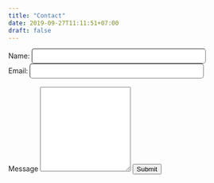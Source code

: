 ```yaml
---
title: "Contact"
date: 2019-09-27T11:11:51+07:00
draft: false
---
```


<form method="POST" action="https://getform.io/f/8fb39c82-2f8f-41bf-921e-78db26c49791">
    <label for="name">Name:</label>
    <input type="text" id="name" name="name" style="width:350px;height:30px;border-radius:5px;border-style:inset;border-width:1px">
    <br/>
    <label for="email">Email:</label>
    <input type="email" id="email" name="email" style="width:350px;height:30px;border-radius:5px;border-style:inset;border-width:1px">
    <br/><br/>
    <label for="message">Message</label>
    <textarea id="message" name="message" style="height:170px"></textarea>
    <input type="submit" value="Submit">
</form>
